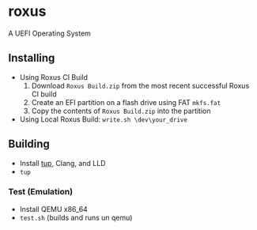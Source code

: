 # roxus
A UEFI Operating System
## Installing
- Using Roxus CI Build
  1. Download `Roxus Build.zip` from the most recent successful Roxus CI build
  2. Create an EFI partition on a flash drive using FAT `mkfs.fat`
  3. Copy the contents of `Roxus Build.zip` into the partition
- Using Local Roxus Build: `write.sh \dev\your_drive`
## Building
- Install [tup](https://github.com/gittup/tup), Clang, and LLD
- `tup`
### Test (Emulation)
- Install QEMU x86_64
- `test.sh` (builds and runs un qemu)
